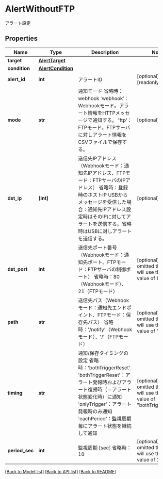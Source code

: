 # AlertWithoutFTP

アラート設定

## Properties
Name | Type | Description | Notes
------------ | ------------- | ------------- | -------------
**target** | [**AlertTarget**](AlertTarget.md) |  | 
**condition** | [**AlertCondition**](AlertCondition.md) |  | 
**alert_id** | **int** | アラートID  | [optional] [readonly] 
**mode** | **str** | 通知モード   省略時：webhook   &#39;webhook&#39;：Webhookモード。アラート情報をHTTPメッセージで通知する。   &#39;ftp&#39;：FTPモード。FTPサーバに対しアラート情報をCSVファイルで保存する。    | [optional] 
**dst_ip** | **[int]** | 送信先IPアドレス（Webhookモード：通知先IPアドレス、FTPモード：FTPサーバのIPアドレス）   省略時：登録時のホストIP   USBからメッセージを受信した場合：通知先IPアドレス設定時はそのIPに対してアラートを送信する。省略時はUSBに対しアラートを送信する。  | [optional] 
**dst_port** | **int** | 送信先ポート番号（Webhookモード：通知先ポート、FTPモード：FTPサーバの制御ポート）   省略時：80（Webhookモード）、21（FTPモード）  | [optional]  if omitted the server will use the default value of 80
**path** | **str** | 送信先パス（Webhookモード：通知先エンドポイント、FTPモード：保存先パス）   省略時：&#39;/notify&#39;（Webhookモード）、&#39;/&#39;（FTPモード）  | [optional]  if omitted the server will use the default value of "/notify"
**timing** | **str** | 通知/保存タイミングの設定   省略時：&#39;bothTriggerReset&#39;   &#39;bothTriggerReset&#39;：アラート発報時およびアラート復帰時（＝アラート状態変化時）に通知   &#39;onlyTrigger&#39;：アラート発報時のみ通知   &#39;eachPeriod&#39;：監視周期毎にアラート状態を継続して通知    | [optional]  if omitted the server will use the default value of "bothTriggerReset"
**period_sec** | **int** | 監視周期 [sec]   省略時：10  | [optional]  if omitted the server will use the default value of 10

[[Back to Model list]](../README.md#documentation-for-models) [[Back to API list]](../README.md#documentation-for-api-endpoints) [[Back to README]](../README.md)



